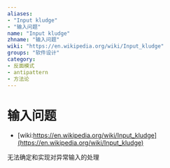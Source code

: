 ```yaml
---
aliases:
- "Input kludge"
- "输入问题"
name: "Input kludge"
zhname: "输入问题"
wiki: "https://en.wikipedia.org/wiki/Input_kludge"
groups: "软件设计"
category:
- 反面模式
- antipattern
- 方法论
---
```


# 输入问题

* [wiki:https://en.wikipedia.org/wiki/Input_kludge](https://en.wikipedia.org/wiki/Input_kludge)

无法确定和实现对异常输入的处理